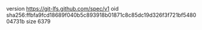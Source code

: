 version https://git-lfs.github.com/spec/v1
oid sha256:ffbfa9fcd18689f040b5c893918b01871c8c85dc19d326f3f721bf548004731b
size 6379
